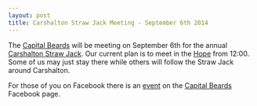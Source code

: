 ```yaml
---
layout: post
title: Carshalton Straw Jack Meeting - September 6th 2014
---
```


The [Capital Beards](http://capitalbeards.org.uk) will be meeting on September 6th for the annual [Carshalton Straw Jack](https://www.facebook.com/pages/Carshalton-Straw-Jack/104502256264337). Our current plan is to meet in the [Hope](http://www.hopecarshalton.co.uk/) from 12:00. Some of us may just stay there while others will follow the Straw Jack around Carshalton.

For those of you on Facebook there is an [event](https://www.facebook.com/events/626885607408901/) on the [Capital Beards](https://www.facebook.com/capitalbeards) Facebook page.
